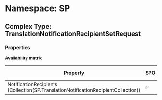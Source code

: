 # Namespace: SP

## Complex Type: TranslationNotificationRecipientSetRequest

### Properties

**Availability matrix**

Property | SPO | SP 2019 | SP 2016 | SP 2013
----------|-----|---------|---------|--------
NotificationRecipients (Collection(SP.TranslationNotificationRecipientCollection)) | ✅ | ❌ | ❌ | ❌
